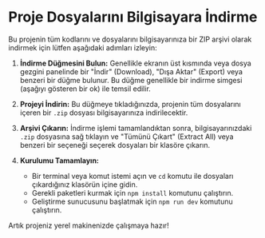 # Proje Dosyalarını Bilgisayara İndirme

Bu projenin tüm kodlarını ve dosyalarını bilgisayarınıza bir ZIP arşivi olarak indirmek için lütfen aşağıdaki adımları izleyin:

1.  **İndirme Düğmesini Bulun:** Genellikle ekranın üst kısmında veya dosya gezgini panelinde bir "İndir" (Download), "Dışa Aktar" (Export) veya benzeri bir düğme bulunur. Bu düğme genellikle bir indirme simgesi (aşağıyı gösteren bir ok) ile temsil edilir.

2.  **Projeyi İndirin:** Bu düğmeye tıkladığınızda, projenin tüm dosyalarını içeren bir `.zip` dosyası bilgisayarınıza indirilecektir.

3.  **Arşivi Çıkarın:** İndirme işlemi tamamlandıktan sonra, bilgisayarınızdaki `.zip` dosyasına sağ tıklayın ve "Tümünü Çıkart" (Extract All) veya benzeri bir seçeneği seçerek dosyaları bir klasöre çıkarın.

4.  **Kurulumu Tamamlayın:**
    *   Bir terminal veya komut istemi açın ve `cd` komutu ile dosyaları çıkardığınız klasörün içine gidin.
    *   Gerekli paketleri kurmak için `npm install` komutunu çalıştırın.
    *   Geliştirme sunucusunu başlatmak için `npm run dev` komutunu çalıştırın.

Artık projeniz yerel makinenizde çalışmaya hazır!
